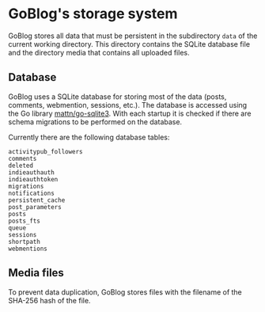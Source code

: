 # GoBlog's storage system

GoBlog stores all data that must be persistent in the subdirectory `data` of the current working directory. This directory contains the SQLite database file and the directory media that contains all uploaded files.

## Database

GoBlog uses a SQLite database for storing most of the data (posts, comments, webmention, sessions, etc.). The database is accessed using the Go library [mattn/go-sqlite3](https://github.com/mattn/go-sqlite3). With each startup it is checked if there are schema migrations to be performed on the database.

Currently there are the following database tables:

```
activitypub_followers
comments
deleted
indieauthauth
indieauthtoken
migrations
notifications
persistent_cache
post_parameters
posts
posts_fts
queue
sessions
shortpath
webmentions
```

## Media files

To prevent data duplication, GoBlog stores files with the filename of the SHA-256 hash of the file.